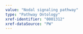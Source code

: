 ```yaml
---
value: "Nodal signaling pathway"
type: "Pathway Ontology"
xref-identifier: "0001312"
xref-dataSource: "PW"
---
```

